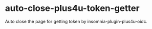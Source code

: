 # auto-close-plus4u-token-getter
Auto close the page for getting token by insomnia-plugin-plus4u-oidc.
